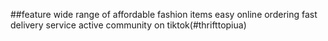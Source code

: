 ##feature
wide range of affordable fashion items
easy online ordering
fast delivery service
active community on tiktok(#thrifttopiua)
